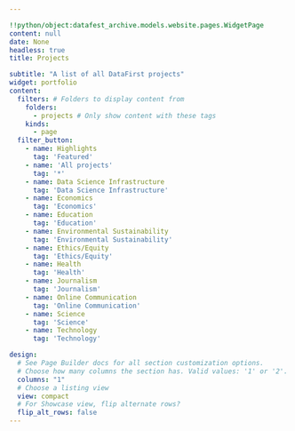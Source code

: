 ```yaml
---

!!python/object:datafest_archive.models.website.pages.WidgetPage
content: null
date: None
headless: true
title: Projects

subtitle: "A list of all DataFirst projects"
widget: portfolio
content:
  filters: # Folders to display content from
    folders:
      - projects # Only show content with these tags
    kinds:
      - page
  filter_button:
    - name: Highlights
      tag: 'Featured'
    - name: 'All projects'
      tag: '*'
    - name: Data Science Infrastructure
      tag: 'Data Science Infrastructure'
    - name: Economics
      tag: 'Economics'
    - name: Education
      tag: 'Education'
    - name: Environmental Sustainability
      tag: 'Environmental Sustainability'
    - name: Ethics/Equity
      tag: 'Ethics/Equity'
    - name: Health
      tag: 'Health'
    - name: Journalism
      tag: 'Journalism'
    - name: Online Communication
      tag: 'Online Communication'
    - name: Science
      tag: 'Science'
    - name: Technology
      tag: 'Technology'

design:
  # See Page Builder docs for all section customization options.
  # Choose how many columns the section has. Valid values: '1' or '2'.
  columns: "1"
  # Choose a listing view
  view: compact
  # For Showcase view, flip alternate rows?
  flip_alt_rows: false
---
```

